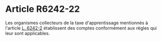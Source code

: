 # Article R6242-22

  
Les organismes collecteurs de la taxe d'apprentissage mentionnés à l'article [L. 6242-2][1] établissent des comptes conformément aux règles qui leur sont applicables.

 [1]: /affichCodeArticle.do?cidTexte=LEGITEXT000006072050&idArticle=LEGIARTI000006904102&dateTexte=&categorieLien=cid